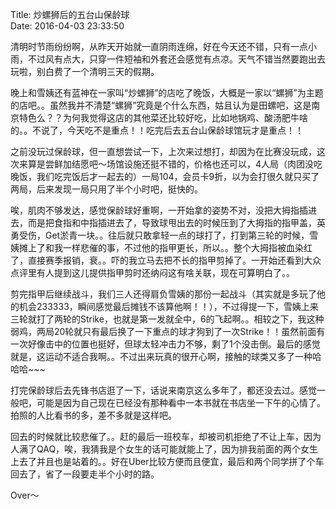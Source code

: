 Title: 炒螺狮后的五台山保龄球  
Date: 2016-04-03 23:33:50  

清明时节雨纷纷啊，从昨天开始就一直阴雨连绵，好在今天还不错，只有一点小雨，不过风有点大，只穿一件短袖和外套还会感觉有点凉。天气不错当然要跑出去玩啦，别白费了一个清明三天的假期。

晚上和雪姨还有蓝神在一家叫“炒螺狮”的店吃了晚饭，大概是一家以“螺狮”为主题的店吧。。虽然我并不清楚“螺狮”究竟是个什么东西，姑且认为是田螺吧，这是南京特色么？？为何我觉得这店的其他菜还比较好吃，比如地锅鸡、酸汤肥牛啥的。。不说了，今天吃不是重点！！吃完后去五台山保龄球馆玩才是重点！！

之前没玩过保龄球，但一直想尝试一下，上次来过想打，却因为在比赛没玩成，这次来算是尝鲜加结愿吧～场馆设施还挺不错的，价格也还可以，4人局（肉团没吃晚饭，我们吃完饭后才一起去的）一局104，会员卡9折，以为会打很久就只买了两局，后来发现一局只用了半个小时吧，挺快的。

唉，肌肉不够发达，感觉保龄球好重啊，一开始拿的姿势不对，没把大拇指插进去，而是把食指和中指插进去了，导致球甩出去的时候压到了大拇指的指甲盖，英勇受伤，Get淤青一块。。往后就只敢拿轻一点的球打了，打到第三轮的时候，雪姨摊上了和我一样悲催的事，不过他的指甲更长，所以。。整个大拇指被血染红了，直接赛季报销，衰。。吓的我立马去把不长的指甲剪掉了。一开始还看到大众点评里有人提到这儿提供指甲剪时还纳闷这有啥关联，现在可算明白了。。

剪完指甲后继续战斗，我们三人还得肩负雪姨的那份一起战斗（其实就是多玩了他的机会233333，瞬间感觉最后摊钱不该算他啊！！），不过得提一下，雪姨上来三轮就打了两轮的Strike，也就是第一发就全中，6的飞起啊。。相较之下，我这种弱鸡，两局20轮就只有最后换了一下重点的球才狗到了一次Strike！！虽然前面有一次好像击中的位置也挺好，但球太轻冲击力不够，剩了1个没击倒。最后的感觉就是，这运动不适合我啊。。不过出来玩真的很开心啊，接触的球类又多了一种哈哈哈~~~

打完保龄球后去先锋书店逛了一下，话说来南京这么多年了，都还没去过。感觉一般吧，可能是因为自己现在已经没有那种看中一本书就在书店坐一下午的心情了。拍照的人比看书的多，差不多就是这样吧。

回去的时候就比较悲催了。。赶的最后一班校车，却被司机拒绝了不让上车，因为人满了QAQ，唉，我猜我是个女生的话可能就能上了，因为排我前面的两个女生上去了并且也是站着的。。好在Uber比较方便而且便宜，最后和两个同学拼了个车回去了，省了一段要走半个小时的路。

Over～